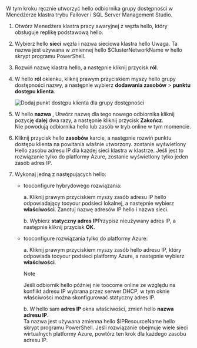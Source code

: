 W tym kroku ręcznie utworzyć hello odbiornika grupy dostępności w Menedżerze klastra trybu Failover i SQL Server Management Studio.

1. Otwórz Menedżera klastra pracy awaryjnej z węzła hello, który obsługuje replikę podstawową hello.

2. Wybierz hello **sieci** węzła i nazwa sieciowa klastra hello Uwaga. Ta nazwa jest używana w zmiennej hello $ClusterNetworkName w hello skrypt programu PowerShell.

3. Rozwiń nazwę klastra hello, a następnie kliknij przycisk **ról**.

4. W hello **ról** okienku, kliknij prawym przyciskiem myszy hello grupy dostępności nazwy, a następnie wybierz **dodawania zasobów** > **punktu dostępu klienta**.
   
    ![Dodaj punkt dostępu klienta dla grupy dostępności](./media/virtual-machines-sql-server-configure-alwayson-availability-group-listener/IC678769.gif)

5. W hello **nazwa** , Utwórz nazwę dla tego nowego odbiornika kliknij pozycję **dalej** dwa razy, a następnie kliknij przycisk **Zakończ**.  
    Nie powodują odbiornika hello lub zasób w tryb online w tym momencie.

6. Kliknij przycisk hello **zasobów** karcie, a następnie rozwiń punktu dostępu klienta na powitania właśnie utworzony. 
    zostanie wyświetlony Hello zasobu adresu IP dla każdej sieci klastra w klastrze. Jeśli jest to rozwiązanie tylko do platformy Azure, zostanie wyświetlony tylko jeden zasób adres IP.

7. Wykonaj jedną z następujących hello:
   
   * tooconfigure hybrydowego rozwiązania:
     
        a. Kliknij prawym przyciskiem myszy zasób adresu IP hello odpowiadający tooyour podsieci lokalnej, a następnie wybierz **właściwości**. Zanotuj nazwę adresów IP hello i nazwa sieci.
   
        b. Wybierz **statyczny adres IP**Przypisz nieużywany adres IP, a następnie kliknij przycisk **OK**.
 
   * tooconfigure rozwiązania tylko do platformy Azure:

        a. Kliknij prawym przyciskiem myszy zasób hello adresu IP, który odpowiada tooyour podsieci platformy Azure, a następnie wybierz **właściwości**.
       
       > [!NOTE]
       > Jeśli odbiornik hello później nie toocome online ze względu na konflikt adresu IP wybrana przez serwer DHCP, w tym oknie właściwości można skonfigurować statyczny adres IP.
       > 
       > 

       b. W hello sam **adres IP** okna właściwości, zmień hello **nazwa adresu IP**.  
        Ta nazwa jest używana zmienna hello $IPResourceName hello skrypt programu PowerShell. Jeśli rozwiązanie obejmuje wiele sieci wirtualnych platformy Azure, powtórz ten krok dla każdego zasobu adresu IP.

